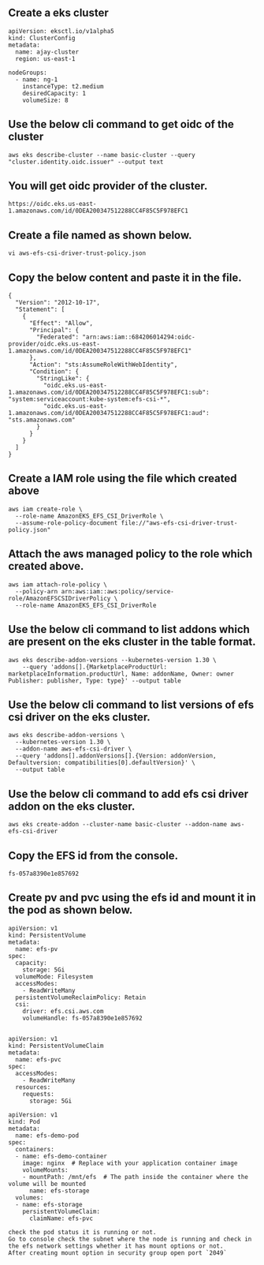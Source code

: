 ## Create a eks cluster

```
apiVersion: eksctl.io/v1alpha5
kind: ClusterConfig
metadata:
  name: ajay-cluster
  region: us-east-1

nodeGroups:
  - name: ng-1
    instanceType: t2.medium
    desiredCapacity: 1
    volumeSize: 8
```
## Use the below cli command to get oidc of the cluster

```
aws eks describe-cluster --name basic-cluster --query "cluster.identity.oidc.issuer" --output text
```
## You will get oidc provider of the cluster.

```
https://oidc.eks.us-east-1.amazonaws.com/id/0DEA200347512288CC4F85C5F978EFC1
```

## Create a file named as shown below.

`vi aws-efs-csi-driver-trust-policy.json`

## Copy the below content and paste it in the file.

```
{
  "Version": "2012-10-17",
  "Statement": [
    {
      "Effect": "Allow",
      "Principal": {
        "Federated": "arn:aws:iam::684206014294:oidc-provider/oidc.eks.us-east-1.amazonaws.com/id/0DEA200347512288CC4F85C5F978EFC1"
      },
      "Action": "sts:AssumeRoleWithWebIdentity",
      "Condition": {
        "StringLike": {
          "oidc.eks.us-east-1.amazonaws.com/id/0DEA200347512288CC4F85C5F978EFC1:sub": "system:serviceaccount:kube-system:efs-csi-*",
          "oidc.eks.us-east-1.amazonaws.com/id/0DEA200347512288CC4F85C5F978EFC1:aud": "sts.amazonaws.com"
        }
      }
    }
  ]
}

```

## Create a IAM role using the file which created above

```
aws iam create-role \
  --role-name AmazonEKS_EFS_CSI_DriverRole \
  --assume-role-policy-document file://"aws-efs-csi-driver-trust-policy.json"
```

## Attach the aws managed policy to the role which created above.

```
aws iam attach-role-policy \
  --policy-arn arn:aws:iam::aws:policy/service-role/AmazonEFSCSIDriverPolicy \
  --role-name AmazonEKS_EFS_CSI_DriverRole
```
## Use the below cli command to list addons which are present on the eks cluster in the table format.

```
aws eks describe-addon-versions --kubernetes-version 1.30 \
    --query 'addons[].{MarketplaceProductUrl: marketplaceInformation.productUrl, Name: addonName, Owner: owner Publisher: publisher, Type: type}' --output table
```

## Use the below cli command to list versions of efs csi driver on the eks cluster.

```
aws eks describe-addon-versions \
  --kubernetes-version 1.30 \
  --addon-name aws-efs-csi-driver \
  --query 'addons[].addonVersions[].{Version: addonVersion, Defaultversion: compatibilities[0].defaultVersion}' \
  --output table
```

## Use the below cli command to add efs csi driver addon on the eks cluster.

```
aws eks create-addon --cluster-name basic-cluster --addon-name aws-efs-csi-driver
```

## Copy the EFS id from the console.

`fs-057a8390e1e857692`

## Create pv and pvc using the efs id and mount it in the pod as shown below.

```
apiVersion: v1
kind: PersistentVolume
metadata:
  name: efs-pv
spec:
  capacity:
    storage: 5Gi
  volumeMode: Filesystem
  accessModes:
    - ReadWriteMany
  persistentVolumeReclaimPolicy: Retain
  csi:
    driver: efs.csi.aws.com
    volumeHandle: fs-057a8390e1e857692


apiVersion: v1
kind: PersistentVolumeClaim
metadata:                          
  name: efs-pvc
spec:
  accessModes:
    - ReadWriteMany
  resources:
    requests:
      storage: 5Gi

apiVersion: v1
kind: Pod
metadata:
  name: efs-demo-pod
spec:
  containers:
  - name: efs-demo-container
    image: nginx  # Replace with your application container image
    volumeMounts:
    - mountPath: /mnt/efs  # The path inside the container where the volume will be mounted
      name: efs-storage
  volumes:
  - name: efs-storage
    persistentVolumeClaim:
      claimName: efs-pvc

```

```
check the pod status it is running or not.
Go to console check the subnet where the node is running and check in the efs network settings whether it has mount options or not.
After creating mount option in security group open port `2049` 
```





